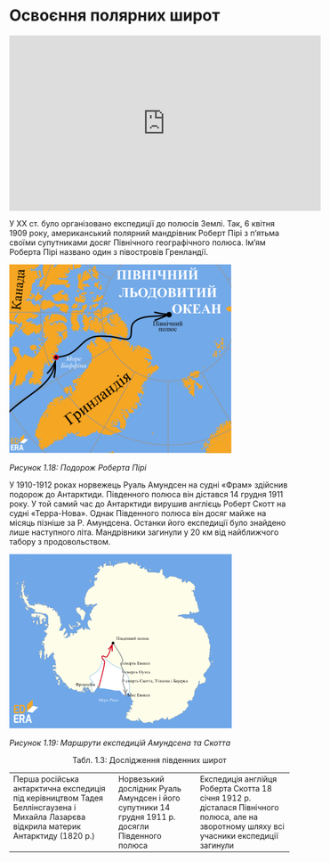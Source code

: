 # Освоєння полярних широт


<div class="fluidMedia">
<iframe align="center" width="560" height="315" src="https://www.youtube.com/embed/h1J26o8B-Sw" frameborder="0" allowfullscreen></iframe>
</div>
<div class="popup">
</div>


У XX ст. було організовано експедиції до полюсів Землі. Так, 6 квітня 1909 року, американський полярний мандрівник <span class="p1">Роберт Пірі</span> з п’ятьма своїми супутниками досяг Північного географічного полюса. Ім’ям Роберта Пірі названо один з півостровів Гренландії.

<div class="center">
<img src="../pics/piri.svg" width="400px" class="center"/>
<p><i>Рисунок 1.18:  Подорож Роберта Пірі</i></p>
</div>

 У 1910-1912 роках норвежець <span class="p1">Руаль Амундсен</span> на судні «Фрам» здійснив подорож до Антарктиди. Південного полюса він дістався 14 грудня 1911 року. У той самий час до Антарктиди вирушив англієць <span class="p1">Роберт Скотт</span> на судні «Терра-Нова». Однак Південного полюса він досяг майже на місяць пізніше за Р. Амундсена. Останки його експедиції було знайдено лише наступного літа. Мандрівники загинули у 20 км від найближчого табору з продовольством.
 

<div class="center">
<img src="../pics/amund.svg" width="400px" class="center"/>
<p><i>Рисунок 1.19:  Маршрути експедицій Амундсена та Скотта</i></p>
</div>

<p align="center">Табл. 1.3: Дослідження південних широт</p>

<table>
<tr style="height:100px">
<td valign="top">
Перша російська антарктична експедиція під керівництвом <span class="p1">Тадея Беллінсгаузена</span> і <span class="p1">Михайла Лазарєва</span> відкрила материк Антарктиду (1820 р.)
</td>

<td valign="top">
Норвезький дослідник <span class="p1">Руаль Амундсен</span> і його супутники 14 грудня 1911 р. досягли Південного полюса
</td>
<td valign="top">
Експедиція англійця <span class="p1">Роберта Скотта</span> 18 січня 1912 р. дісталася Північного полюса, але на зворотному шляху всі учасники експедиції загинули
</td>
</tr>
</table>


